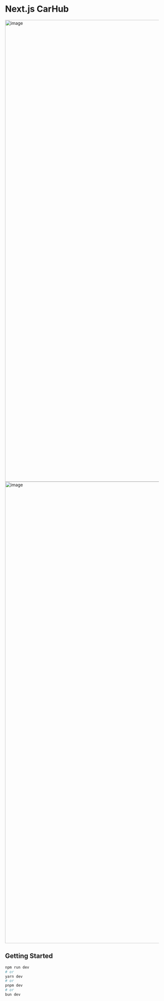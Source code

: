 # Next.js CarHub

<img width="1512" alt="image" src="https://github.com/phurinjeffy/Next-CarHub/assets/110296454/3d2b4448-0335-4fc3-a19a-086c77df4376">
<img width="1512" alt="image" src="https://github.com/phurinjeffy/Next-CarHub/assets/110296454/e8431929-9698-4941-abf0-cfaa36675211">

## Getting Started

```bash
npm run dev
# or
yarn dev
# or
pnpm dev
# or
bun dev
```
